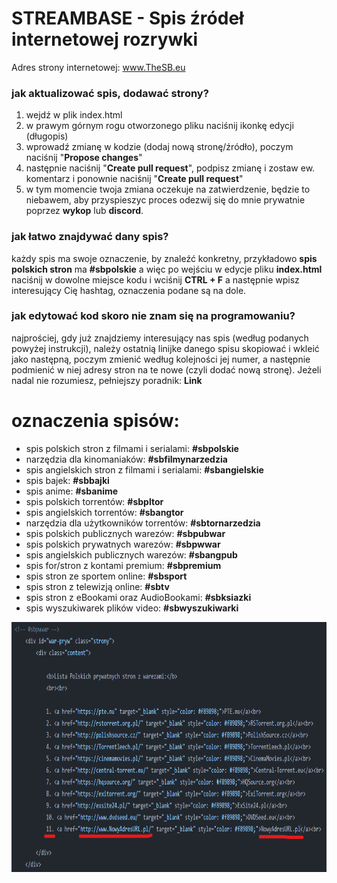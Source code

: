 # STREAMBASE - Spis źródeł internetowej rozrywki

Adres strony internetowej: www.TheSB.eu
<br>

<h3>jak aktualizować spis, dodawać strony?</h3>

1. wejdź w plik index.html
2. w prawym górnym rogu otworzonego pliku naciśnij ikonkę edycji (długopis)
3. wprowadź zmianę w kodzie (dodaj nową stronę/źródło), poczym naciśnij "<b>Propose changes</b>"
4. następnie naciśnij "<b>Create pull request</b>", podpisz zmianę i zostaw ew. komentarz i ponownie naciśnij "<b>Create pull request</b>"
5. w tym momencie twoja zmiana oczekuje na zatwierdzenie, będzie to niebawem, aby przyspieszyc proces odezwij się do mnie prywatnie poprzez <b>wykop</b> lub <b>discord</b>.

<h3>jak łatwo znajdywać dany spis?</h3>

każdy spis ma swoje oznaczenie, by znaleźć konkretny, przykładowo <b>spis polskich stron</b> ma <b>#sbpolskie</b> a więc po wejściu w edycje pliku <b>index.html</b> naciśnij w dowolne miejsce kodu i wciśnij <b>CTRL + F</b> a następnie wpisz interesujący Cię hashtag, oznaczenia podane są na dole.

<h3>jak edytować kod skoro nie znam się na programowaniu?</h3>

najprościej, gdy już znajdziemy interesujący nas spis (według podanych powyżej instrukcji), należy ostatnią linijke danego spisu skopiować i wkleić jako następną, poczym zmienić według kolejności jej numer, a następnie podmienić w niej adresy stron na te nowe (czyli dodać nową stronę). Jeżeli nadal nie rozumiesz, pełniejszy poradnik: <a href="https://github.com/RugFlipper/streambase/blob/main/jak-edytowac.md" 
     target="_blank" style="text-decoration: none;"><b>Link</b></a>

<h1>oznaczenia spisów:</h1>

- spis polskich stron z filmami i serialami: <b>#sbpolskie</b>
- narzędzia dla kinomaniaków: <b>#sbfilmynarzedzia</b>
- spis angielskich stron z filmami i serialami: <b>#sbangielskie</b>
- spis bajek: <b>#sbbajki</b>
- spis anime: <b>#sbanime</b>
- spis polskich torrentów: <b>#sbpltor</b>
- spis angielskich torrentów: <b>#sbangtor</b>
- narzędzia dla użytkowników torrentów: <b>#sbtornarzedzia</b>
- spis polskich publicznych warezów: <b>#sbpubwar</b>
- spis polskich prywatnych warezów: <b>#sbpwwar</b>
- spis angielskich publicznych warezów: <b>#sbangpub</b>
- spis for/stron z kontami premium: <b>#sbpremium</b>
- spis stron ze sportem online: <b>#sbsport</b>
- spis stron z telewizją online: <b>#sbtv</b>
- spis stron z eBookami oraz AudioBookami: <b>#sbksiazki</b>
- spis wyszukiwarek plików video: <b>#sbwyszukiwarki</b>

<img src="img/4.png" height="400px"/>
